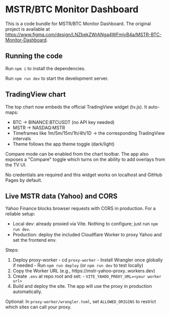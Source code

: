 
  # MSTR/BTC Monitor Dashboard

  This is a code bundle for MSTR/BTC Monitor Dashboard. The original project is available at https://www.figma.com/design/LNZbekZWrANga4WFmjyB4a/MSTR-BTC-Monitor-Dashboard.

  ## Running the code

  Run `npm i` to install the dependencies.

  Run `npm run dev` to start the development server.
  
  ## TradingView chart
  
  The top chart now embeds the official TradingView widget (tv.js). It auto-maps:
  
  - BTC → BINANCE:BTCUSDT (no API key needed)
  - MSTR → NASDAQ:MSTR
  - Timeframes like 1m/5m/15m/1h/4h/1D → the corresponding TradingView intervals
  - Theme follows the app theme toggle (dark/light)
  
  Compare mode can be enabled from the chart toolbar. The app also exposes a "Compare" toggle which turns on the ability to add overlays from the TV UI.
  
  No credentials are required and this widget works on localhost and GitHub Pages by default.

  ## Live MSTR data (Yahoo) and CORS

  Yahoo Finance blocks browser requests with CORS in production. For a reliable setup:

  - Local dev: already proxied via Vite. Nothing to configure; just run `npm run dev`.
  - Production: deploy the included Cloudflare Worker to proxy Yahoo and set the frontend env.

  Steps:
  1. Deploy proxy-worker
    - cd `proxy-worker`
    - Install Wrangler once globally if needed
    - Run `npm run deploy` (or `npm run dev` to test locally)
  2. Copy the Worker URL (e.g., https://mstr-yahoo-proxy.<account>.workers.dev)
  3. Create `.env` at repo root and set:
    - `VITE_YAHOO_PROXY_URL=<your worker url>`
  4. Build and deploy the site. The app will use the proxy in production automatically.

  Optional: In `proxy-worker/wrangler.toml`, set `ALLOWED_ORIGINS` to restrict which sites can call your proxy.
  